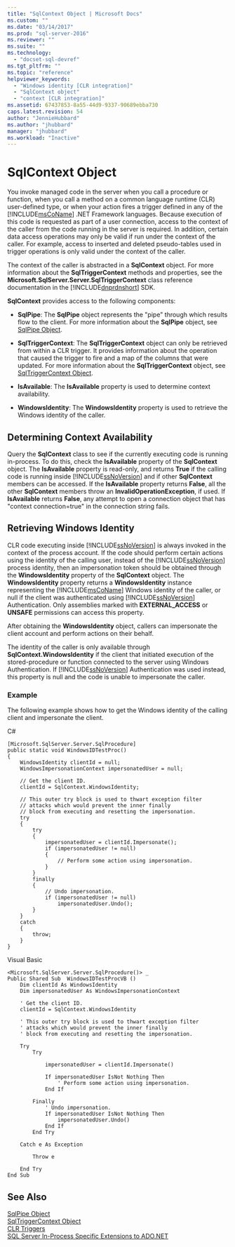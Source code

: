```yaml
---
title: "SqlContext Object | Microsoft Docs"
ms.custom: ""
ms.date: "03/14/2017"
ms.prod: "sql-server-2016"
ms.reviewer: ""
ms.suite: ""
ms.technology: 
  - "docset-sql-devref"
ms.tgt_pltfrm: ""
ms.topic: "reference"
helpviewer_keywords: 
  - "Windows identity [CLR integration]"
  - "SqlContext object"
  - "context [CLR integration]"
ms.assetid: 67437853-8a55-44d9-9337-90689ebba730
caps.latest.revision: 54
author: "JennieHubbard"
ms.author: "jhubbard"
manager: "jhubbard"
ms.workload: "Inactive"
---
```

# SqlContext Object
  You invoke managed code in the server when you call a procedure or function, when you call a method on a common language runtime (CLR) user-defined type, or when your action fires a trigger defined in any of the [!INCLUDE[msCoName](../../includes/msconame-md.md)] .NET Framework languages. Because execution of this code is requested as part of a user connection, access to the context of the caller from the code running in the server is required. In addition, certain data access operations may only be valid if run under the context of the caller. For example, access to inserted and deleted pseudo-tables used in trigger operations is only valid under the context of the caller.  
  
 The context of the caller is abstracted in a **SqlContext** object. For more information about the **SqlTriggerContext** methods and properties, see the **Microsoft.SqlServer.Server.SqlTriggerContext** class reference documentation in the [!INCLUDE[dnprdnshort](../../includes/dnprdnshort-md.md)] SDK.  
  
 **SqlContext** provides access to the following components:  
  
-   **SqlPipe**: The **SqlPipe** object represents the "pipe" through which results flow to the client. For more information about the **SqlPipe** object, see [SqlPipe Object](../../relational-databases/clr-integration-data-access-in-process-ado-net/sqlpipe-object.md).  
  
-   **SqlTriggerContext**: The **SqlTriggerContext** object can only be retrieved from within a CLR trigger. It provides information about the operation that caused the trigger to fire and a map of the columns that were updated. For more information about the **SqlTriggerContext** object, see [SqlTriggerContext Object](../../relational-databases/clr-integration-data-access-in-process-ado-net/sqltriggercontext-object.md).  
  
-   **IsAvailable**: The **IsAvailable** property is used to determine context availability.  
  
-   **WindowsIdentity**: The **WindowsIdentity** property is used to retrieve the Windows identity of the caller.  
  
## Determining Context Availability  
 Query the **SqlContext** class to see if the currently executing code is running in-process. To do this, check the **IsAvailable** property of the **SqlContext** object. The **IsAvailable** property is read-only, and returns **True** if the calling code is running inside [!INCLUDE[ssNoVersion](../../includes/ssnoversion-md.md)] and if other **SqlContext** members can be accessed. If the **IsAvailable** property returns **False**, all the other **SqlContext** members throw an **InvalidOperationException**, if used. If **IsAvailable** returns **False**, any attempt to open a connection object that has "context connection=true" in the connection string fails.  
  
## Retrieving Windows Identity  
 CLR code executing inside [!INCLUDE[ssNoVersion](../../includes/ssnoversion-md.md)] is always invoked in the context of the process account. If the code should perform certain actions using the identity of the calling user, instead of the [!INCLUDE[ssNoVersion](../../includes/ssnoversion-md.md)] process identity, then an impersonation token should be obtained through the **WindowsIdentity** property of the **SqlContext** object. The **WindowsIdentity** property returns a **WindowsIdentity** instance representing the [!INCLUDE[msCoName](../../includes/msconame-md.md)] Windows identity of the caller, or null if the client was authenticated using [!INCLUDE[ssNoVersion](../../includes/ssnoversion-md.md)] Authentication. Only assemblies marked with **EXTERNAL_ACCESS** or **UNSAFE** permissions can access this property.  
  
 After obtaining the **WindowsIdentity** object, callers can impersonate the client account and perform actions on their behalf.  
  
 The identity of the caller is only available through **SqlContext.WindowsIdentity** if the client that initiated execution of the stored-procedure or function connected to the server using Windows Authentication. If [!INCLUDE[ssNoVersion](../../includes/ssnoversion-md.md)] Authentication was used instead, this property is null and the code is unable to impersonate the caller.  
  
### Example  
 The following example shows how to get the Windows identity of the calling client and impersonate the client.  
  
 C#  
  
```  
[Microsoft.SqlServer.Server.SqlProcedure]  
public static void WindowsIDTestProc()  
{  
    WindowsIdentity clientId = null;  
    WindowsImpersonationContext impersonatedUser = null;  
  
    // Get the client ID.  
    clientId = SqlContext.WindowsIdentity;  
  
    // This outer try block is used to thwart exception filter   
    // attacks which would prevent the inner finally   
    // block from executing and resetting the impersonation.  
    try  
    {  
        try  
        {  
            impersonatedUser = clientId.Impersonate();  
            if (impersonatedUser != null)  
            {  
                // Perform some action using impersonation.  
            }  
        }  
        finally  
        {  
            // Undo impersonation.  
            if (impersonatedUser != null)  
                impersonatedUser.Undo();  
        }  
    }  
    catch  
    {  
        throw;  
    }  
}  
```  
  
 Visual Basic  
  
```  
<Microsoft.SqlServer.Server.SqlProcedure()> _  
Public Shared Sub  WindowsIDTestProcVB ()  
    Dim clientId As WindowsIdentity  
    Dim impersonatedUser As WindowsImpersonationContext  
  
    ' Get the client ID.  
    clientId = SqlContext.WindowsIdentity  
  
    ' This outer try block is used to thwart exception filter   
    ' attacks which would prevent the inner finally   
    ' block from executing and resetting the impersonation.  
  
    Try  
        Try  
  
            impersonatedUser = clientId.Impersonate()  
  
            If impersonatedUser IsNot Nothing Then  
                ' Perform some action using impersonation.  
            End If  
  
        Finally  
            ' Undo impersonation.  
            If impersonatedUser IsNot Nothing Then  
                impersonatedUser.Undo()  
            End If  
        End Try  
  
    Catch e As Exception  
  
        Throw e  
  
    End Try  
End Sub  
```  
  
## See Also  
 [SqlPipe Object](../../relational-databases/clr-integration-data-access-in-process-ado-net/sqlpipe-object.md)   
 [SqlTriggerContext Object](../../relational-databases/clr-integration-data-access-in-process-ado-net/sqltriggercontext-object.md)   
 [CLR Triggers](http://msdn.microsoft.com/library/302a4e4a-3172-42b6-9cc0-4a971ab49c1c)   
 [SQL Server In-Process Specific Extensions to ADO.NET](../../relational-databases/clr-integration-data-access-in-process-ado-net/sql-server-in-process-specific-extensions-to-ado-net.md)  
  
  
